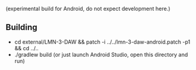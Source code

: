 (experimental build for Android, do not expect development here.)

## Building

- cd external/LMN-3-DAW && patch -i ../../lmn-3-daw-android.patch -p1 && cd ../..
- ./gradlew build (or just launch Android Studio, open this directory and run)
